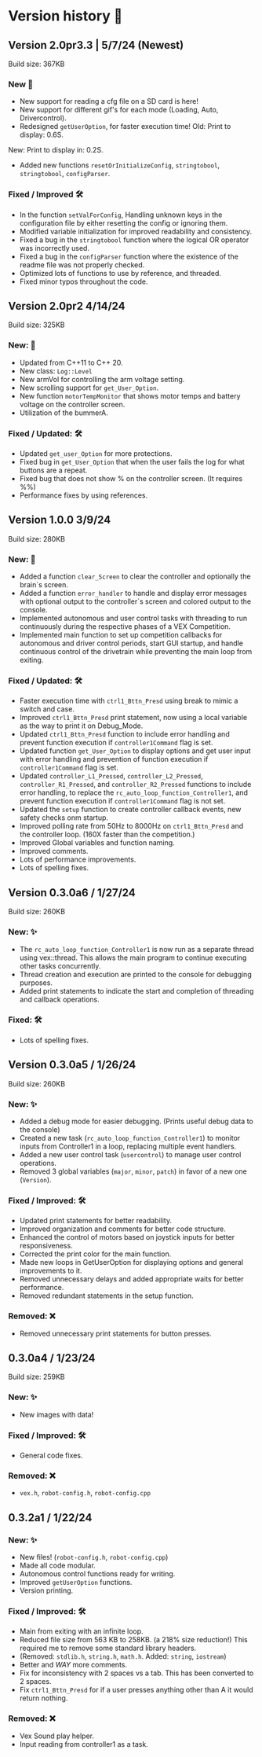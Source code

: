 # Version history 📕

## Version 2.0pr3.3 | 5/7/24 (Newest)

Build size: 367KB

### New 🎉

- New support for reading a cfg file on a SD card is here!
- New support for different gif's for each mode (Loading, Auto, Drivercontrol).
- Redesigned `getUserOption`, for faster execution time!
 Old:
 Print to display: 0.6S.

 New:
 Print to display in: 0.2S.

- Added new functions `resetOrInitializeConfig`, `stringtobool`, `stringtobool`, `configParser`.

### Fixed / Improved 🛠️

- In the function `setValForConfig`, Handling unknown keys in the configuration file by either resetting the config or ignoring them.
- Modified variable initialization for improved readability and consistency.
- Fixed a bug in the `stringtobool` function where the logical OR operator was incorrectly used.
- Fixed a bug in the `configParser` function where the existence of the readme file was not properly checked.
- Optimized lots of functions to use by reference, and threaded.
- Fixed minor typos throughout the code.

## Version 2.0pr2 4/14/24

Build size: 325KB

### New: 🎉

- Updated from C++11 to C++ 20.
- New class: `Log::Level`
- New armVol for controlling the arm voltage setting.
- New scrolling support for `get_User_Option`.
- New function `motorTempMonitor` that shows motor temps and battery voltage on the controller screen.
- Utilization of the bummerA.

### Fixed / Updated: 🛠️

- Updated `get_user_Option` for more protections.
- Fixed bug in `get_User_Option` that when the user fails the log for what buttons are a repeat.
- Fixed bug that does not show % on the controller screen. (It requires %%)
- Performance fixes by using references.

## Version 1.0.0 3/9/24

Build size: 280KB

### New: 🎉

- Added a function `clear_Screen` to clear the controller and optionally the brain`s screen.
- Added a function `error_handler` to handle and display error messages with optional output to the controller`s screen and colored output to the console.
- Implemented autonomous and user control tasks with threading to run continuously during the respective phases of a VEX Competition.
- Implemented main function to set up competition callbacks for autonomous and driver control periods, start GUI startup, and handle continuous control of the drivetrain while preventing the main loop from exiting.

### Fixed / Updated: 🛠

- Faster execution time with `ctrl1_Bttn_Presd` using break to mimic a switch and case.
- Improved `ctrl1_Bttn_Presd` print statement, now using a local variable as the way to print it on Debug_Mode.
- Updated `ctrl1_Bttn_Presd` function to include error handling and prevent function execution if `controller1Command` flag is set.
- Updated function `get_User_Option` to display options and get user input with error handling and prevention of function execution if `controller1Command` flag is set.
- Updated `controller_L1_Pressed`, `controller_L2_Pressed`, `controller_R1_Pressed`, and `controller_R2_Pressed` functions to include error handling, to replace the `rc_auto_loop_function_Controller1`, and prevent function execution if `controller1Command` flag is not set.
- Updated the `setup` function to create controller callback events, new safety checks onm startup.
- Improved polling rate from 50Hz to 8000Hz on `ctrl1_Bttn_Presd` and the controller loop. (160X faster than the competition.)
- Improved Global variables and function naming.
- Improved comments.
- Lots of performance improvements.
- Lots of spelling fixes.

## Version 0.3.0a6 / 1/27/24

Build size: 260KB  

### New: ✨

- The `rc_auto_loop_function_Controller1` is now run as a separate thread using vex::thread. This allows the main program to continue executing other tasks concurrently.
- Thread creation and execution are printed to the console for debugging purposes.
- Added print statements to indicate the start and completion of threading and callback operations.

### Fixed: 🛠️

- Lots of spelling fixes.

## Version 0.3.0a5 / 1/26/24

Build size: 260KB  

### New: ✨

- Added a debug mode for easier debugging. (Prints useful debug data to the console)
- Created a new task (`rc_auto_loop_function_Controller1`) to monitor inputs from Controller1 in a loop, replacing multiple event handlers.
- Added a new user control task (`usercontrol`) to manage user control operations.
- Removed 3 global variables (`major`, `minor`, `patch`) in favor of a new one (`Version`).

### Fixed / Improved: 🛠️

- Updated print statements for better readability.
- Improved organization and comments for better code structure.
- Enhanced the control of motors based on joystick inputs for better responsiveness.
- Corrected the print color for the main function.
- Made new loops in GetUserOption for displaying options and general improvements to it.
- Removed unnecessary delays and added appropriate waits for better performance.
- Removed redundant statements in the setup function.

### Removed: ❌

- Removed unnecessary print statements for button presses.

## 0.3.0a4 / 1/23/24

Build size: 259KB  

### New: ✨

- New images with data!

### Fixed / Improved: 🛠️

- General code fixes.

### Removed: ❌

- `vex.h`, `robot-config.h`, `robot-config.cpp`

## 0.3.2a1 / 1/22/24

### New: ✨

- New files! (`robot-config.h`, `robot-config.cpp`)
- Made all code modular.
- Autonomous control functions ready for writing.
- Improved `getUserOption` functions.
- Version printing.

### Fixed / Improved: 🛠️

- Main from exiting with an infinite loop.
- Reduced file size from 563 KB to 258KB. (a 218% size reduction!) This required me to remove some standard library headers.
- (Removed: `stdlib.h`, `string.h`, `math.h`. Added: `string`, `iostream`)
- Better and *WAY* more comments.
- Fix for inconsistency with 2 spaces vs a tab. This has been converted to 2 spaces.
- Fix `ctrl1_Bttn_Presd` for if a user presses anything other than A it would return nothing.

### Removed: ❌

- Vex Sound play helper.
- Input reading from controller1 as a task.
